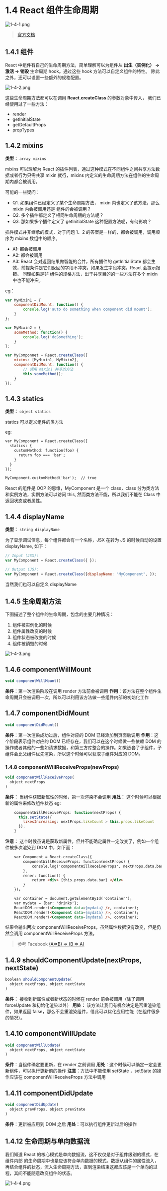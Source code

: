 
# 1.4 React 组件生命周期

![1-4-1.png](../img/1-4-1.png)

> [官方文档](http://facebook.github.io/react/docs/component-specs.html)

## 1.4.1 组件

React 中组件有自己的生命周期方法，简单理解可以为组件从 **出生（实例化） ->  激活 -> 销毁** 生命周期 hook。通过这些 hook 方法可以自定义组件的特性。 除此之外，还可以设置一些额外的规格配置。

![1-4-2.png](../img/1-4-2.png)

这些生命周期方法都可以在调用 **React.createClass** 的参数对象中传入， 我们已经使用过了一些方法：

- render
- getInitialState
- getDefaultProps
- propTypes
  
 
## 1.4.2 mixins 

**类型：** `array mixins`

mixins 可以理解为 React 的插件列表，通过这种模式在不同组件之间共享方法数据或者行为只需共享 mixin 就行，mixins 内定义的生命周期方法在组件的生命周期内都会被调用。

可能的一些疑问：

- Q1. 如果组件已经定义了某个生命周期方法， mixin 内也定义了该方法，那么 mixin 内会被调用还是 组件的会被调用？
- Q2. 多个插件都定义了相同生命周期的方法呢？ 
- Q3. 那如果多个插件定义了 getInitialState 这种配置方法呢，有何影响？

插件模式并非继承的模式，对于问题 1、2 的答案是一样的，都会被调用，调用顺序为 mixins 数组中的顺序。

- A1: 都会被调用
- A2: 都会被调用
- A3: React 会对返回结果做智能的合并，所有插件的 getInitialState 都会生效，前提条件是它们返回的字段不冲突，如果发生字段冲突，React 会提示报错。 同理如果是非 组件的规格方法，出于共享目的的一些方法在多个 mixin 中也不能冲突。

eg：

```javascript
var MyMixin1 = {
    componentDidMount: function() {
        console.log('auto do something when component did mount');
    }
};

var MyMixin2 = {
    someMethod: function() {
        console.log('doSomething');
    }
};

var MyComponnet = React.createClass({
    mixins: [MyMixin1, MyMixin2],
    componentDidMount: function() {
        // 调用 mixin1 共享的方法
        this.someMethod();
    }
});
```


## 1.4.3 statics 

**类型：** `object statics`

statics 可以定义组件的类方法

eg:
```html
var MyComponent = React.createClass({
  statics: {
    customMethod: function(foo) {
      return foo === 'bar';
    }
  }
});

MyComponent.customMethod('bar');  // true
```

React 的组件是 OOP 的思维，MyComponent 是一个 class，class  分为类方法和实例方法，实例方法可以访问 this, 然而类方法不能，所以我们不能在 Class 中返回状态或者属性。 

## 1.4.4 displayName

**类型：** `string displayName`

为了显示调试信息，每个组件都会有一个名称，JSX 在转为 JS 的时候自动的设置 displayName, 如下：

```js
// Input (JSX):
var MyComponent = React.createClass({ });

// Output (JS):
var MyComponent = React.createClass({displayName: "MyComponent", });
```

当然我们也可以自定义 displayName 

## 1.4.5 生命周期方法

下图描述了整个组件的生命周期，包含的主要几种情况：

1. 组件被实例化的时候
2. 组件属性改变的时候
3. 组件状态被改变的时候
4. 组件被销毁的时候

![1-4-3.png](../img/1-4-3.png)

## 1.4.6 componentWillMount

```javascript
void componentWillMount()
```

**条件**：第一次渲染阶段在调用 render 方法前会被调用
**作用**：该方法在整个组件生命周期只会被调用一次，所以可以利用该方法做一些组件内部的初始化工作

## 1.4.7 componentDidMount

```javascript
void componentDidMount()
```

**条件**：第一次渲染成功过后，组件对应的 DOM 已经添加到页面后调用
**作用**：这个阶段表示组件对应的 DOM 已经存在，我们可以在这个时候做一些依赖 DOM 的操作或者其他的一些如请求数据，和第三方库整合的操作。如果嵌套了子组件，子组件会比父组件优先渲染，所以这个时候可以获取子组件对应的 DOM。

### 1.4.8 componentWillReceiveProps(newProps)

```javascript
void componentWillReceiveProps(
  object nextProps
)
```

**条件：** 当组件获取新属性的时候，第一次渲染不会调用
**用处：** 这个时候可以根据新的属性来修改组件状态 
eg:
```javascript
    componentWillReceiveProps: function(nextProps) {
      this.setState({
        likesIncreasing: nextProps.likeCount > this.props.likeCount
      });
    }
```
**注意：** 这个时候虽说是获取新属性，但并不能确定属性一定改变了，例如一个组件被多次渲染到 DOM 中，如下面：

```html
    var Component = React.createClass({
        componentWillReceiveProps: function(nextProps) {
            console.log('componentWillReceiveProps', nextProps.data.bar);
        },
        rener: function() {
            return <div> {this.props.data.bar} </div>
        }
    });

    var container = document.getElementById('container');
    var mydata = {bar: 'drinks'};
    ReactDOM.render(<Component data={mydata} />, container);
    ReactDOM.render(<Component data={mydata} />, container);
    ReactDOM.render(<Component data={mydata} />, container);
```

结果会输出两次 componentWillReceiveProps，虽然属性数据没有改变，但是仍然会调用  componentWillReceiveProps 方法。

> 参考 Facebook [(A=>B) => (B => A)](http://facebook.github.io/react/blog/2016/01/08/A-implies-B-does-not-imply-B-implies-A.html)

## 1.4.9 shouldComponentUpdate(nextProps, nextState)

```javascript
boolean shouldComponentUpdate(
  object nextProps, object nextState
)
```

**条件：** 接收到新属性或者新状态的时候在 render 前会被调用（除了调用 forceUpdate 和初始化渲染以外）
**用处：** 该方法让我们有机会决定是否重渲染组件，如果返回 false，那么不会重渲染组件，借此可以优化应用性能（在组件很多的情况）。


## 1.4.10 componentWillUpdate

```javascript
void componentWillUpdate(
  object nextProps, object nextState
)
```

**条件**：当组件确定要更新，在 render 之前调用
**用处**：这个时候可以确定一定会更新组件，可以执行更新前的操作
**注意**：方法中不能使用 setState ，setState 的操作应该在 componentWillReceiveProps 方法中调用

## 1.4.11 componentDidUpdate

```javascript
void componentDidUpdate(
  object prevProps, object prevState
)
```

**条件**：更新被应用到 DOM 之后
**用处**：可以执行组件更新过后的操作

## 1.4.12 生命周期与单向数据流

我们知道 React 的核心模式是单向数据流，这不仅仅是对于组件级别的模式，在组件内部 的生命周期中也是应该符合单向数据的模式。数据从组件的属性流入，再结合组件的状态，流入生命周期方法，直到渲染结束这都应该是一个单向的过程，其间不能随意改变组件的状态。 

![1-4-4.png](../img/1-4-4.png)
